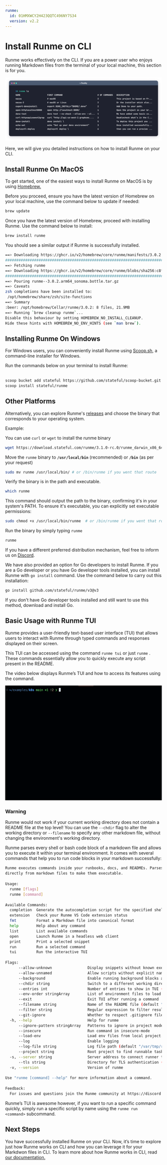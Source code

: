 ```yaml
---
runme:
  id: 01HMXWCY2H423QQTC496NY7S34
  version: v2.2
---
```


# Install Runme on CLI

Runme works effectively on the CLI. If you are a power user who enjoys running Markdown files from the terminal of your local machine, this section is for you.

![cli](../../static/img/terminal.png)

Here, we will give you detailed instructions on how to install Runme on your CLI.

## **Install Runme On MacOS**

To get started, one of the easiest ways to install Runme on MacOS is by using [Homebrew.](https://brew.sh/)

Before you proceed, ensure you have the latest version of Homebrew on your local machine, use the command below to update if needed:

```sh {"id":"01HMXXFJFXWEN7ER7PSYKQNH3C","name":"brew update"}
brew update
```

Once you have the latest version of Homebrew, proceed with installing Runme. Use the command below to install:

```sh {"id":"01HMXXF11NA3BJNCDYQAED3654"}
brew install runme
```

You should see a similar output if Runme is successfully installed.

```sh {"id":"01HQK3K4B8AC82PPT9370P49FD"}
==> Downloading https://ghcr.io/v2/homebrew/core/runme/manifests/3.0.2
##################################################################################################################################################################################################### 100.0%
==> Fetching runme
==> Downloading https://ghcr.io/v2/homebrew/core/runme/blobs/sha256:c8fb6b6c6b3ee65fd8ee8b24fe9e85bec007afb89623f7fc40a83705d9e182de
##################################################################################################################################################################################################### 100.0%
==> Pouring runme--3.0.2.arm64_sonoma.bottle.tar.gz
==> Caveats
zsh completions have been installed to:
 /opt/homebrew/share/zsh/site-functions
==> Summary
:beer: /opt/homebrew/Cellar/runme/3.0.2: 8 files, 21.9MB
==> Running `brew cleanup runme`...
Disable this behaviour by setting HOMEBREW_NO_INSTALL_CLEANUP.
Hide these hints with HOMEBREW_NO_ENV_HINTS (see `man brew`).
```

## **Installing Runme On Windows**

For Windows users, you can conveniently install Runme using [Scoop.sh](https://scoop.sh/), a command-line installer for Windows.

Run the commands below on your terminal to install Runme:

```sh {"id":"01HMXWP6WJP70JQEBKRMZWR955"}

scoop bucket add stateful https://github.com/stateful/scoop-bucket.git
scoop install stateful/runme

```

## **Other Platforms**

Alternatively, you can explore Runme's [releases](https://github.com/stateful/runme/releases) and choose the binary that corresponds to your operating system.

Example:

You can use `curl` or `wget` to install the runme binary

```bash
wget https://download.stateful.com/runme/3.1.0-rc.0/runme_darwin_x86_64.tar.gz
```

Move the `runme` binary to **`/usr/local/bin`** (recommended) or **`/bin`** (as per your request)

```bash
sudo mv runme /usr/local/bin/ # or /bin/runme if you went that route
```

Verify the binary is in the path and executable.

```bash
which runme
```

This command should output the path to the binary, confirming it's in your system's PATH. To ensure it's executable, you can explicitly set executable permissions:

```bash
sudo chmod +x /usr/local/bin/runme  # or /bin/runme if you went that route
```

Run the binary by simply typing `runme`

```bash
runme
```

If you have a different preferred distribution mechanism, feel free to inform us on [Discord](https://discord.gg/runme).

We have also provided an option for Go developers to install Runme. If you are a Go developer or you have Go developer tools installed, you can install Runme with `go install`  command. Use the command below to carry out this installation:

```sh {"id":"01HQK3RSC9YSH5NM2AE503GRB5"}
go install github.com/stateful/runme/v3@v3
```

If you don't have Go developer tools installed and still want to use this method, download and install Go.

## **Basic Usage with Runme TUI**

Runme provides a user-friendly text-based user interface (TUI) that allows users to interact with Runme through typed commands and responses displayed on their screen.

This TUI can be accessed using the command `runme tui` or just `runme` . These commands essentially allow you to quickly execute any script present in the README.

The video below displays Runme’s TUI and how to access its features using the command.

![Runme TUI Usage](../../static/img/runme-tui.gif)

### **Warning**

Runme would not work if your current working directory does not contain a README file at the top level! You can use the `--chdir` flag to alter the working directory or `--filename` to specify any other markdown file, without changing the environment's working directory.

Runme parses every shell or bash code block of a markdown file and allows you to execute it within your terminal environment. It comes with several commands that help you to run code blocks in your markdown successfully:

```sh {"id":"01HMXWHNSWH5DV8A9P289P8SSE"}
Runme executes commands inside your runbooks, docs, and READMEs. Parses commands
directly from markdown files to make them executable.

Usage:
  runme [flags]
  runme [command]

Available Commands:
  completion  Generate the autocompletion script for the specified shell
  extension   Check your Runme VS Code extension status
  fmt         Format a Markdown file into canonical format
  help        Help about any command
  list        List available commands
  open        Launch Runme in a headless web client
  print       Print a selected snippet
  run         Run a selected command
  tui         Run the interactive TUI

Flags:
      --allow-unknown                Display snippets without known executor (default true)
      --allow-unnamed                Allow scripts without explicit names
      --background                   Enable running background blocks as background processes
      --chdir string                 Switch to a different working directory before executing the command (default "/Users/macbookpro")
      --entries int                  Number of entries to show in TUI (default 5)
      --env-order stringArray        List of environment files to load in order. (default [.env.local,.env])
      --exit                         Exit TUI after running a command
      --filename string              Name of the README file (default "README.md")
      --filter string                Regular expression to filter results, by filename and task name
      --git-ignore                   Whether to respect .gitignore file(s) in project (default true)
  -h, --help                         Help for runme
      --ignore-pattern stringArray   Patterns to ignore in project mode (default [node_modules,.venv])
      --insecure                     Run command in insecure-mode
      --load-env                     Load env files from local project. Control which files to load with --env-order (default true)
      --log                          Enable logging
      --log-file string              Log file path (default "/var/tmp/runme.log")
      --project string               Root project to find runnable tasks
  -s, --server string                Server address to connect runner to
      --tls string                   Directory for TLS authentication (default "/Users/macbookpro/Library/Application Support/runme/tls")
  -v, --version                      Version of runme

Use "runme [command] --help" for more information about a command.

Feedback:
  For issues and questions join the Runme community at https://discord.gg/runme
```

Runme’s TUI is awesome however, if you want to run a specific command quickly, simply run a specific script by name using the `runme run <command>` subcommand.

## **Next Steps**

You have successfully installed Runme on your CLI. Now, it’s time to explore just how Runme works on CLI and how you can leverage it for your Markdwon files in CLI. To learn more about how Runme works in CLI, read [our documentation.](../how-runme-works/cli.md)
